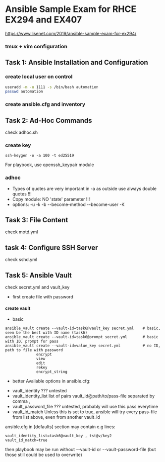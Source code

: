 Ansible Sample Exam for RHCE EX294 and EX407
============================================
https://www.lisenet.com/2019/ansible-sample-exam-for-ex294/

### tmux + vim configuration


## Task 1: Ansible Installation and Configuration
### create local user on control
```bash
useradd -m -u 1111 -s /bin/bash automation
passwd automation
```
### create ansible.cfg and inventory


## Task 2: Ad-Hoc Commands
check adhoc.sh  

### create key
```
ssh-keygen -o -a 100 -t ed25519
```
For playbook, use openssh_keypair module  

### adhoc
- Types of quotes are very important in -a as outside use always double quotes !!!
- Copy module: NO 'state' parameter !!!
- options: -u -k    -b --become-method --become-user -K


## Task 3: File Content
check motd.yml  


## task 4: Configure SSH Server
check sshd.yml  


## Task 5: Ansible Vault
check secret.yml and vault_key  

- first create file with password
#### create vault
* basic
```
ansible_vault create --vault-id=task6@vault_key secret.yml    # basic, seem be the best with ID name (task6)
ansible_vault create --vault-id=task6@prompt secret.yml       # basic with ID, prompt for pass
ansible_vault create --vault-id=value_key secret.yml          # no ID, path to file with password
              encrypt
              view
              edit
              rekey
              encrypt_string
```

* better
Available options in ansible.cfg:  
- vault_identity         ??? untested
- vault_identity_list    list of pairs vault_id@path/to/pass-file separated by comma ,
- vault_password_file    ??? untested, probably will use this pass everytime
- vault_id_match         Unless this is set to true, ansible will try every pass-file from list above, even from another vault_id

ansible.cfg in [defaults] section may contain e.g lines:  
```
vault_identity_list=task6@vault_key , tst@v/key2  
vault_id_match=true  
```
then playbook may be run without --vault-id or --vault-password-file (but those still could be used to overwrite)

